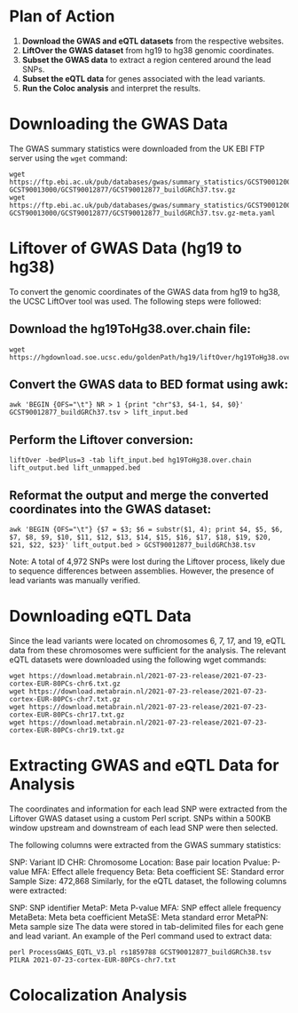 # Plan of Action

1. **Download the GWAS and eQTL datasets** from the respective websites.
2. **LiftOver the GWAS dataset** from hg19 to hg38 genomic coordinates.
3. **Subset the GWAS data** to extract a region centered around the lead SNPs.
4. **Subset the eQTL data** for genes associated with the lead variants.
5. **Run the Coloc analysis** and interpret the results.

# Downloading the GWAS Data

The GWAS summary statistics were downloaded from the UK EBI FTP server using the `wget` command:

```
wget https://ftp.ebi.ac.uk/pub/databases/gwas/summary_statistics/GCST90012001-GCST90013000/GCST90012877/GCST90012877_buildGRCh37.tsv.gz
wget https://ftp.ebi.ac.uk/pub/databases/gwas/summary_statistics/GCST90012001-GCST90013000/GCST90012877/GCST90012877_buildGRCh37.tsv.gz-meta.yaml
```

# Liftover of GWAS Data (hg19 to hg38)
To convert the genomic coordinates of the GWAS data from hg19 to hg38, the UCSC LiftOver tool was used. The following steps were followed:

## Download the hg19ToHg38.over.chain file:
```
wget https://hgdownload.soe.ucsc.edu/goldenPath/hg19/liftOver/hg19ToHg38.over.chain.gz
```
## Convert the GWAS data to BED format using awk:
```
awk 'BEGIN {OFS="\t"} NR > 1 {print "chr"$3, $4-1, $4, $0}' GCST90012877_buildGRCh37.tsv > lift_input.bed
```
## Perform the Liftover conversion:
```
liftOver -bedPlus=3 -tab lift_input.bed hg19ToHg38.over.chain lift_output.bed lift_unmapped.bed
```
## Reformat the output and merge the converted coordinates into the GWAS dataset:
```
awk 'BEGIN {OFS="\t"} {$7 = $3; $6 = substr($1, 4); print $4, $5, $6, $7, $8, $9, $10, $11, $12, $13, $14, $15, $16, $17, $18, $19, $20, $21, $22, $23}' lift_output.bed > GCST90012877_buildGRCh38.tsv
```
Note: A total of 4,972 SNPs were lost during the Liftover process, likely due to sequence differences between assemblies. However, the presence of lead variants was manually verified.

# Downloading eQTL Data
Since the lead variants were located on chromosomes 6, 7, 17, and 19, eQTL data from these chromosomes were sufficient for the analysis. The relevant eQTL datasets were downloaded using the following wget commands:
```
wget https://download.metabrain.nl/2021-07-23-release/2021-07-23-cortex-EUR-80PCs-chr6.txt.gz
wget https://download.metabrain.nl/2021-07-23-release/2021-07-23-cortex-EUR-80PCs-chr7.txt.gz
wget https://download.metabrain.nl/2021-07-23-release/2021-07-23-cortex-EUR-80PCs-chr17.txt.gz
wget https://download.metabrain.nl/2021-07-23-release/2021-07-23-cortex-EUR-80PCs-chr19.txt.gz
```

# Extracting GWAS and eQTL Data for Analysis
The coordinates and information for each lead SNP were extracted from the Liftover GWAS dataset using a custom Perl script. SNPs within a 500KB window upstream and downstream of each lead SNP were then selected.

The following columns were extracted from the GWAS summary statistics:

SNP: Variant ID
CHR: Chromosome
Location: Base pair location
Pvalue: P-value
MFA: Effect allele frequency
Beta: Beta coefficient
SE: Standard error
Sample Size: 472,868
Similarly, for the eQTL dataset, the following columns were extracted:

SNP: SNP identifier
MetaP: Meta P-value
MFA: SNP effect allele frequency
MetaBeta: Meta beta coefficient
MetaSE: Meta standard error
MetaPN: Meta sample size
The data were stored in tab-delimited files for each gene and lead variant. An example of the Perl command used to extract data:

```
perl ProcessGWAS_EQTL_V3.pl rs1859788 GCST90012877_buildGRCh38.tsv PILRA 2021-07-23-cortex-EUR-80PCs-chr7.txt
```


# Colocalization Analysis
